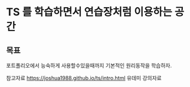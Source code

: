 # TS 를 학습하면서 연습장처럼 이용하는 공간 
## 목표
포트폴리오에서 능숙하게 사용할수있을때까지 기본적인 원리동작을 학습하자.

참고자료 
https://joshua1988.github.io/ts/intro.html
유데미 강의자료

 
 



